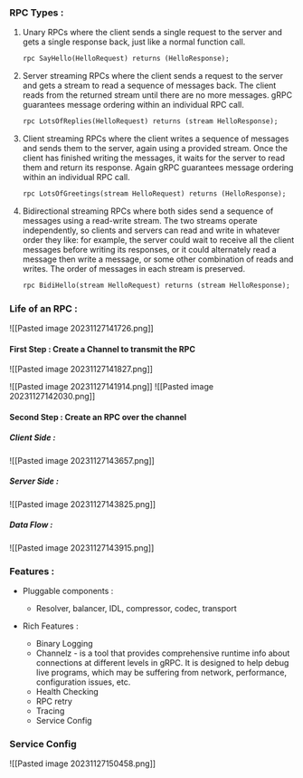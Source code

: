 
### RPC Types :

1. Unary RPCs where the client sends a single request to the server and gets a single response back, just like a normal function call.
    ```proto
	rpc SayHello(HelloRequest) returns (HelloResponse);
    ```

2. Server streaming RPCs where the client sends a request to the server and gets a stream to read a sequence of messages back. The client reads from the returned stream until there are no more messages. gRPC guarantees message ordering within an individual RPC call.
    ```proto
    rpc LotsOfReplies(HelloRequest) returns (stream HelloResponse);
	```

3. Client streaming RPCs where the client writes a sequence of messages and sends them to the server, again using a provided stream. Once the client has finished writing the messages, it waits for the server to read them and return its response. Again gRPC guarantees message ordering within an individual RPC call.
    ```proto
    rpc LotsOfGreetings(stream HelloRequest) returns (HelloResponse);
    ```

4. Bidirectional streaming RPCs where both sides send a sequence of messages using a read-write stream. The two streams operate independently, so clients and servers can read and write in whatever order they like: for example, the server could wait to receive all the client messages before writing its responses, or it could alternately read a message then write a message, or some other combination of reads and writes. The order of messages in each stream is preserved.
    ```proto
    rpc BidiHello(stream HelloRequest) returns (stream HelloResponse);
    ```

### Life of an RPC :
![[Pasted image 20231127141726.png]]

#### First Step : Create a Channel to transmit the RPC
![[Pasted image 20231127141827.png]]

![[Pasted image 20231127141914.png]]
![[Pasted image 20231127142030.png]]

#### Second Step : Create an RPC over the channel

##### Client Side :
![[Pasted image 20231127143657.png]]

##### Server Side :
![[Pasted image 20231127143825.png]]

##### Data Flow :
![[Pasted image 20231127143915.png]]



### Features :
- Pluggable components :
	- Resolver, balancer, IDL, compressor, codec, transport

- Rich Features :
	- Binary Logging
	- Channelz - is a tool that provides comprehensive runtime info about connections at different levels in gRPC. It is designed to help debug live programs, which may be suffering from network, performance, configuration issues, etc.
	- Health Checking
	- RPC retry
	- Tracing
	- Service Config


### Service Config
![[Pasted image 20231127150458.png]]
